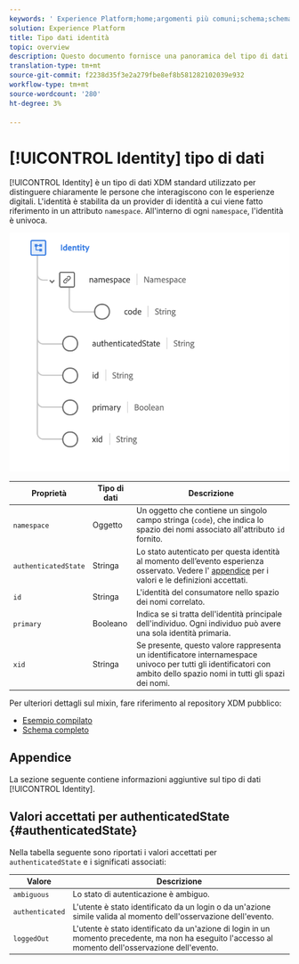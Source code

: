```yaml
---
keywords: ' Experience Platform;home;argomenti più comuni;schema;schema;XDM;campi;schemi;schemi;identità;tipo di dati;tipo di dati;tipo di dati;'
solution: Experience Platform
title: Tipo dati identità
topic: overview
description: Questo documento fornisce una panoramica del tipo di dati XDM identità.
translation-type: tm+mt
source-git-commit: f2238d35f3e2a279fbe8ef8b581282102039e932
workflow-type: tm+mt
source-wordcount: '280'
ht-degree: 3%

---
```



# [!UICONTROL Identity] tipo di dati

[!UICONTROL Identity] è un tipo di dati XDM standard utilizzato per distinguere chiaramente le persone che interagiscono con le esperienze digitali. L&#39;identità è stabilita da un provider di identità a cui viene fatto riferimento in un attributo `namespace`. All&#39;interno di ogni `namespace`, l&#39;identità è univoca.

<img src="../images/data-types/identity.png" width="550" /><br />

| Proprietà | Tipo di dati | Descrizione |
| --- | --- | --- |
| `namespace` | Oggetto | Un oggetto che contiene un singolo campo stringa (`code`), che indica lo spazio dei nomi associato all&#39;attributo `id` fornito. |
| `authenticatedState` | Stringa | Lo stato autenticato per questa identità al momento dell’evento esperienza osservato. Vedere l&#39; [appendice](#authenticatedState) per i valori e le definizioni accettati. |
| `id` | Stringa | L&#39;identità del consumatore nello spazio dei nomi correlato. |
| `primary` | Booleano | Indica se si tratta dell&#39;identità principale dell&#39;individuo. Ogni individuo può avere una sola identità primaria. |
| `xid` | Stringa | Se presente, questo valore rappresenta un identificatore internamespace univoco per tutti gli identificatori con ambito dello spazio nomi in tutti gli spazi dei nomi. |

Per ulteriori dettagli sul mixin, fare riferimento al repository XDM pubblico:

* [Esempio compilato](https://github.com/adobe/xdm/blob/master/components/datatypes/identity.example.1.json)
* [Schema completo](https://github.com/adobe/xdm/blob/master/components/datatypes/identity.schema.json)

## Appendice

La sezione seguente contiene informazioni aggiuntive sul tipo di dati [!UICONTROL Identity].

## Valori accettati per authenticatedState {#authenticatedState}

Nella tabella seguente sono riportati i valori accettati per `authenticatedState` e i significati associati:

| Valore | Descrizione |
| --- | --- |
| `ambiguous` | Lo stato di autenticazione è ambiguo. |
| `authenticated` | L&#39;utente è stato identificato da un login o da un&#39;azione simile valida al momento dell&#39;osservazione dell&#39;evento. |
| `loggedOut` | L&#39;utente è stato identificato da un&#39;azione di login in un momento precedente, ma non ha eseguito l&#39;accesso al momento dell&#39;osservazione dell&#39;evento. |